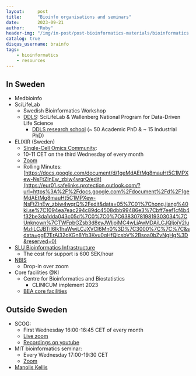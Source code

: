 ```yaml
---
layout:     post
title:      "Bioinfo organisations and seminars"
date:       2023-09-21
author:     "Ruby"
header-img: "/img/in-post/post-bioinformatics-materials/bioinformatics.jpg"
catalog: true
disqus_username: brainfo
tags:
    - bioinformatics
    - resources
---
```


## In Sweden

- Medbioinfo
- SciLifeLab
  - Swedish Bioinformatics Workshop
  - [DDLS](https://www.scilifelab.se/data-driven/): SciLifeLab & Wallenberg National Program for Data-Driven Life Science
    - [DDLS research school](https://www.scilifelab.se/data-driven/ddls-research-school/) (~ 50 Academic PhD & ~ 15 Industrial PhD)
- ELIXIR (Sweden)
  - [Single-Cell Omics Community](https://www.singlecellomics.org/):
  - 10-11 CET on the third Wednesday of every month
  - [Zoom](https://elixir-europe-org.zoom.us/j/88230402708?pwd=YmdWRFlSa2hNUlhlUVFCcjhtMmJydz09)
  - Rolling Minutes: [https://docs.google.com/document/d/1geMdAEtMg8mauHt5C1MPXew-NsFtZInEw_zbiw4wqrQ/edit](https://eur01.safelinks.protection.outlook.com/?url=https%3A%2F%2Fdocs.google.com%2Fdocument%2Fd%2F1geMdAEtMg8mauHt5C1MPXew-NsFtZInEw_zbiw4wqrQ%2Fedit&data=05%7C01%7Chong.jiang%40ki.se%7C1094ea7eac294c89dc4508dbb99486e3%7Cbff7eef1cf4b4f32be3da1dda043c05d%7C0%7C0%7C638307819819303034%7CUnknown%7CTWFpbGZsb3d8eyJWIjoiMC4wLjAwMDAiLCJQIjoiV2luMzIiLCJBTiI6Ik1haWwiLCJXVCI6Mn0%3D%7C3000%7C%7C%7C&sdata=ggE7ErAi32oXGn8Yb3Kvu0qHfQlcsbV%2Bsoa0bZvNgHg%3D&reserved=0)
- [SLU Bioinformatics Infrastructure](https://www.slu.se/en/Collaborative-Centres-and-Projects/slu-bioinformatic-infrastructure/)
  - The cost for support is 600 SEK/hour
- [NBIS](https://nbis.se/)
  - Drop-in over zoom
- Core facilities @KI
  - Centre for Bioinformatics and Biostatistics
    - CLINICUM implement 2023
  - [BEA core facilities](http://www.bea.ki.se/)

## Outside Sweden

- SCOG:
  - First Wednesday 16:00-16:45 CET of every month
  - [Live zoom](https://mdc-berlin.zoom.us/w/96698036320?tk=SA0Zq94e0cyVw7hldCfmEAWAbGSHkiaQayyBKcL5TDI.DQMAAAAWg6bwYBYzTjU5YVVCRFJIbU9wZ2M1eXY0VEh3AAAAAAAAAAAAAAAAAAAAAAAAAAAAAA&pwd=MGVhZXk4anM3bGViWUNoWUg5TlJpZz09#success)
  - [Recordings on youtube](https://www.youtube.com/c/SingleCellOmicsGermany)
- MIT bioinformatics seminar:
  - Every Wednesday 17:00-19:30 CET
  - [Zoom](https://mit.zoom.us/j/93513735220)
- [Manolis Kellis](http://compbio.mit.edu/videos.html)
